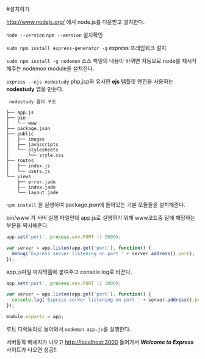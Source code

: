#설치하기

<http://www.nodejs.org/> 에서 node.js를 다운받고 설치한다.

`node --version` `npm --version`   설치확인

`sudo npm install express-generator -g`  express 프레임워크 설치 

`sudo npm install -g nodemon`  소스 파일의 내용이 바뀌면 자동으로 node를 재시작 해주는 nodemon module을 설치한다.

`express --ejs nodestudy`  php,jsp와 유사한 **ejs** 템플릿 엔진을 사용하는  **nodestudy** 앱을 만든다.


```
 nodestudy 폴더 구조

├── app.js
├── bin
│   └── www
├── package.json
├── public
│   ├── images
│   ├── javascripts
│   └── stylesheets
│       └── style.css
├── routes
│   ├── index.js
│   └── users.js
└── views
    ├── error.jade
    ├── index.jade
    └── layout.jade
```
`npm install` 을 실행하여 package.json에 들어있는 기본 모듈들을 설치해준다.


bin/www 가 서버 실행 파일인데 app.js로 실행하기 위해 www코드중 밑에 해당하는 부분을 복사해준다.
```javascript
app.set('port', process.env.PORT || 3000);

var server = app.listen(app.get('port'), function() {
  debug('Express server listening on port ' + server.address().port);
});
```
app.js파일 마지막쯤에 붙여주고 console.log로 바꾼다.

```javascript
app.set('port', process.env.PORT || 3000);

var server = app.listen(app.get('port'), function() {
  console.log('Express server listening on port ' + server.address().port);
});

module.exports = app;

```

루트 디렉토리로 돌아와서 `nodemon app.js`를 실행한다.

서버동작 메세지가 나오고 <http://localhost:3000> 들어가서 ***Welcome to Express*** 사이트가 나오면 성공!!
